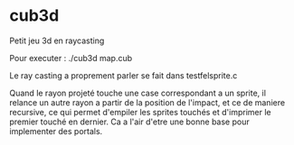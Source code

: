 # cub3d
Petit jeu 3d en raycasting

Pour executer : ./cub3d map.cub

Le ray casting a proprement parler se fait dans testfelsprite.c

Quand le rayon projeté touche une case correspondant a un sprite, il relance un autre rayon a partir de la position de l'impact, et ce de maniere recursive, ce qui permet d'empiler les sprites touchés et d'imprimer le premier touché en dernier.
Ca a l'air d'etre une bonne base pour implementer des portals.
